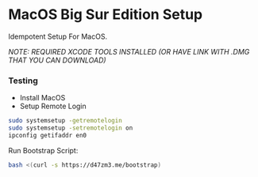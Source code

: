 # MacOS Big Sur Edition Setup

Idempotent Setup For MacOS.

*NOTE: REQUIRED XCODE TOOLS INSTALLED (OR HAVE LINK WITH .DMG THAT YOU CAN DOWNLOAD)*

### Testing

- Install MacOS
- Setup Remote Login

```bash
sudo systemsetup -getremotelogin
sudo systemsetup -setremotelogin on
ipconfig getifaddr en0
```

Run Bootstrap Script:
```bash
bash <(curl -s https://d47zm3.me/bootstrap)
```
